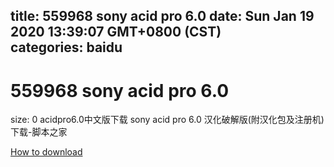 
title: 559968 sony acid pro 6.0
date: Sun Jan 19 2020 13:39:07 GMT+0800 (CST)    
categories: baidu
---

# 559968 sony acid pro 6.0
size: 0
 acidpro6.0中文版下载 sony acid pro 6.0 汉化破解版(附汉化包及注册机) 下载-脚本之家
 

[How to download](https://bpcam.bemobtrk.com/go/2ceec3aa-1ca2-46d6-b9ff-aaa5c184517c?jno=3703)
